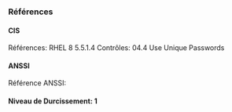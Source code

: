### Références

#### CIS
Références: RHEL 8 5.5.1.4
Contrôles: 04.4 Use Unique Passwords

#### ANSSI
Référence ANSSI:

#### Niveau de Durcissement: 1
